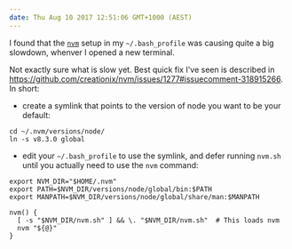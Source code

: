 ```yaml
---
date: Thu Aug 10 2017 12:51:06 GMT+1000 (AEST)
---
```


I found that the [`nvm`](https://github.com/creationix/nvm) setup in my `~/.bash_profile` was causing quite a big slowdown, whenver I opened a new terminal. 

Not exactly sure what is slow yet. Best quick fix I've seen is described in <https://github.com/creationix/nvm/issues/1277#issuecomment-318915266>. In short:

- create a symlink that points to the version of node you want to be your default:

```
cd ~/.nvm/versions/node/
ln -s v8.3.0 global
```

- edit your `~/.bash_profile` to use the symlink, and defer running `nvm.sh` until you actually need to use the `nvm` command:

```
export NVM_DIR="$HOME/.nvm"
export PATH=$NVM_DIR/versions/node/global/bin:$PATH
export MANPATH=$NVM_DIR/versions/node/global/share/man:$MANPATH

nvm() {
  [ -s "$NVM_DIR/nvm.sh" ] && \. "$NVM_DIR/nvm.sh"  # This loads nvm
  nvm "${@}"
}
```


